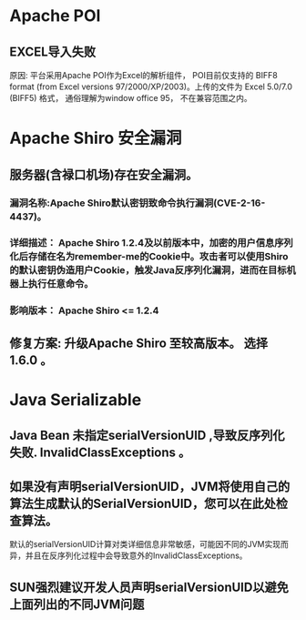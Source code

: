 # Apache POI
 ## EXCEL导入失败
 原因: 平台采用Apache POI作为Excel的解析组件， POI目前仅支持的 BIFF8 format (from Excel versions 97/2000/XP/2003)。上传的文件为 Excel 5.0/7.0 (BIFF5) 格式， 通俗理解为window office 95， 不在兼容范围之内。 
# Apache Shiro 安全漏洞
## 服务器(含禄口机场)存在安全漏洞。 
### 漏洞名称:Apache Shiro默认密钥致命令执行漏洞(CVE-2-16-4437)。
### 详细描述： Apache Shiro 1.2.4及以前版本中，加密的用户信息序列化后存储在名为remember-me的Cookie中。攻击者可以使用Shiro的默认密钥伪造用户Cookie，触发Java反序列化漏洞，进而在目标机器上执行任意命令。
### 影响版本： Apache Shiro <= 1.2.4
## 修复方案: 升级Apache Shiro 至较高版本。 选择 1.6.0 。
# Java Serializable
## Java Bean 未指定serialVersionUID ,导致反序列化失败. InvalidClassExceptions 。
## 如果没有声明serialVersionUID，JVM将使用自己的算法生成默认的SerialVersionUID，您可以在此处检查算法。
默认的serialVersionUID计算对类详细信息非常敏感，可能因不同的JVM实现而异，并且在反序列化过程中会导致意外的InvalidClassExceptions。
## SUN强烈建议开发人员声明serialVersionUID以避免上面列出的不同JVM问题
